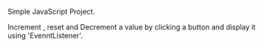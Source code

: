 Simple JavaScript Project.

Increment , reset and Decrement a value by clicking a button and display it using 'EvenntListener'.
